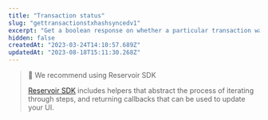 ```yaml
---
title: "Transaction status"
slug: "gettransactionstxhashsyncedv1"
excerpt: "Get a boolean response on whether a particular transaction was synced or not."
hidden: false
createdAt: "2023-03-24T14:10:57.689Z"
updatedAt: "2023-08-18T15:11:30.268Z"
---
```

> 🚧 We recommend using Reservoir SDK
> 
> [Reservoir SDK](https://docs.reservoir.tools/reference/reservoir-sdk-jstsnode) includes helpers that abstract the process of iterating through steps, and returning callbacks that can be used to update your UI.